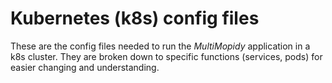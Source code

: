 # Kubernetes (k8s) config files

These are the config files needed to run the *MultiMopidy* application in a k8s cluster. They are broken down to specific functions (services, pods) for easier changing and understanding.
